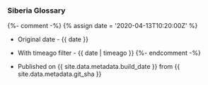 ---
---

### Siberia Glossary

{%- comment -%} {% assign date = '2020-04-13T10:20:00Z' %}

- Original date - {{ date }}
- With timeago filter - {{ date | timeago }} {%- endcomment -%}

- Published on {{ site.data.metadata.build_date }} from {{ site.data.metadata.git_sha }} 